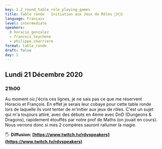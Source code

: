 ```yaml
---
key: 1.2_round_table_role_playing_games
title: Table ronde - Initiation aux Jeux de Rôles 🧙‍♂️🧝‍♀️
language: Français
level: intermediate
speakers:
  0 horacio_gonzalez
  - francois_teychene
  - philippe_charriere
format: table_ronde
draft: false
day: 1
---
```


## Lundi 21 Décembre 2020
### 21h00

Au moment où j'écris ces lignes, je ne sais pas ce que me réservent Horacio et François. En effet je serais leur cobaye pour cette table ronde lors de laquelle ils vont tenter de m'initier aux jeux de rôles. C'est un sujet qui m'a toujours attiré, avec des débuts en 4ème avec DnD (Dungeons & Dragons), rapidement étouffés par notre prof de Maths (on jouait en cours). Nous verrons donc si mes 2 compères sauront rallumer la magie.

🖐️ **Diffusion: [https://www.twitch.tv/rdvspeakers](https://www.twitch.tv/rdvspeakers)**